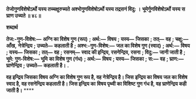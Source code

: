 **तेजोगुणविशेषोऽर्थो यस्य तच्चक्षुरुच्यते** **अश्भोगुणविशेषोऽर्थो यस्य तद्रसनं विदु: ।** **भूमेर्गुणविशेषोऽर्थो यस्य स घ्राण उच्यते ॥ ४८॥** 

**शब्दार्थ** 

**तेज:-गुण-विशेष:—** **अग्नि का विशेष गुण (रूप)** **; अर्थ:—** **विषय** **; यस्य—** **जिसका** **; तत्—** **वह** **; चक्षु:—** **आँख,** **नेत्रेन्द्रिय** **; उच्यते—** **कहलाती है** **; अश्भ:-गुण-विशेष:—** **जल का विशेष गुण (स्वाद)** **; अर्थ:—** **विषय** **; यस्य—** **जिसका** **; तत्—** **वह** **; रसनम्—** **स्वाद की इन्द्रिय, रसनेन्द्रिय, रसना** **; विदु:—** **जानी जाती है** **; भूमे: गुण-विशेष:—** **भूमि** **का विशेष गुण (गंध)** **; अर्थ:—** **विषय** **; यस्य—** **जिसका** **; स:—** **वह** **; घ्राण:—** **घ्राणेन्द्रिय** **; उच्यते—** **कहलाती है।** **.** 

**वह इन्द्रिय जिसका विषय अग्नि का विशेष गुण रूप है, वह नेत्रेन्द्रिय है। जिस** **इन्द्रिय का विषय जल का विशेष स्वाद है, वह रसनेन्द्रिय कहलाती है। जिस इन्द्रिय का** **विषय पृथ्वी का विशिष्ट गुण गंध है, वह घ्राणेन्द्रिय कही जाती है।** **** 